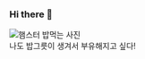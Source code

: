 ### Hi there 👋

![햄스터 밥먹는 사진](https://user-images.githubusercontent.com/121204944/209033878-e22cbf02-a521-4e6e-acb6-81250fa48425.jpg)<br>
나도 밥그릇이 생겨서 부유해지고 싶다!
